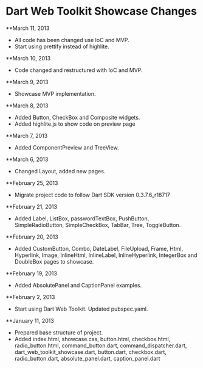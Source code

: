 Dart Web Toolkit Showcase Changes
=================================

**March 11, 2013

* All code has been changed use IoC and MVP.
* Start using prettify instead of highlite.

**March 10, 2013

* Code changed and restructured with IoC and MVP. 

**March 9, 2013

* Showcase MVP implementation.

**March 8, 2013

* Added Button, CheckBox and Composite widgets.
* Added highlite.js to show code on preview page

**March 7, 2013

* Added ComponentPreview and TreeView.

**March 6, 2013

* Changed Layout, added new pages.

**February 25, 2013

* Migrate project code to follow Dart SDK version 0.3.7.6_r18717

**February 21, 2013

* Added Label, ListBox, passwordTextBox, PushButton, SimpleRadioButton, SimpleCheckBox, TabBar, Tree, ToggleButton.

**February 20, 2013

* Added CustomButton, Combo, DateLabel, FileUpload, Frame, Html, Hyperlink, Image, InlineHtml, InlineLabel, InlineHyperlink, IntegerBox and DoubleBox pages to showcase.

**February 19, 2013

* Added AbsolutePanel and CaptionPanel examples.

**February 2, 2013

* Start using Dart Web Toolkit. Updated pubspec.yaml.

**January 11, 2013

* Prepared base structure of project.
* Added index.html, showcase.css, button.html, checkbox.html, radio_button.html, command_button.dart, command_dispatcher.dart, dart_web_toolkit_showcase.dart, button.dart, checkbox.dart, radio_button.dart, absolute_panel.dart, caption_panel.dart
